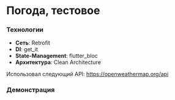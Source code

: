 # Погода, тестовое

### Технологии
- **Сеть**: Retrofit
- **DI**: get_it
- **State-Management**: flutter_bloc
- **Архитектура**: Clean Architecture

Использовал следующий API: https://openweathermap.org/api

### Демонстрация

